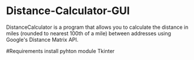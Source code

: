 # Distance-Calculator-GUI
DistanceCalculator is a program that allows you to calculate the distance in miles (rounded to nearest 100th of a mile) between addresses using Google's Distance Matrix API.

#Requirements
install pyhton module Tkinter
